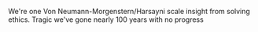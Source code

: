 We're one Von Neumann-Morgenstern/Harsayni scale insight from solving ethics. Tragic we've gone nearly 100 years with no progress

